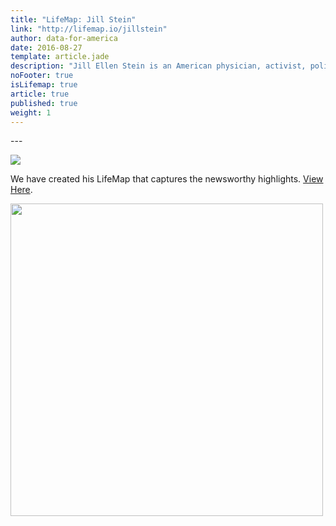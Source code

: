```yaml
---
title: "LifeMap: Jill Stein"
link: "http://lifemap.io/jillstein"
author: data-for-america
date: 2016-08-27
template: article.jade
description: "Jill Ellen Stein is an American physician, activist, politician, and perennial candidate. She is the Green Party's nominee for President of the United States in the 2016 election."
noFooter: true
isLifemap: true
article: true
published: true
weight: 1
---
```


<p>

</p>
---
<p>
<img class="ui medium image" style="margin: 0 auto;" src="http://lifemap.io/img/jillstein.gif" />
</p>
<p>
   We have created his LifeMap that captures the newsworthy highlights. <a href="http://lifemap.io/jillstein/" target="_blank">View Here</a>.
</p>
<a href="http://lifemap.io/jillstein/" target="_blank">
<img class="ui medium image" style="width:500px; margin: 0 auto;" src="/img/lifemap/jillstein.jpg" />
</a>
